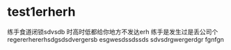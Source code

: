 # test1erherh
练手食道闭锁sdvsdb
时高时低都给你地方不发达erh
练手是发生过是丢公司个
regererhererhsdgsdsdvergersb
esgwesdssdssds
sdvsdrgwergerdgr
fgnfgn
